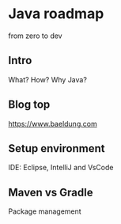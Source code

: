 # Java roadmap
from zero to dev
## Intro
What? How? Why Java?
## Blog top
https://www.baeldung.com
## Setup environment
IDE: Eclipse, IntelliJ and VsCode
## Maven vs Gradle
Package management